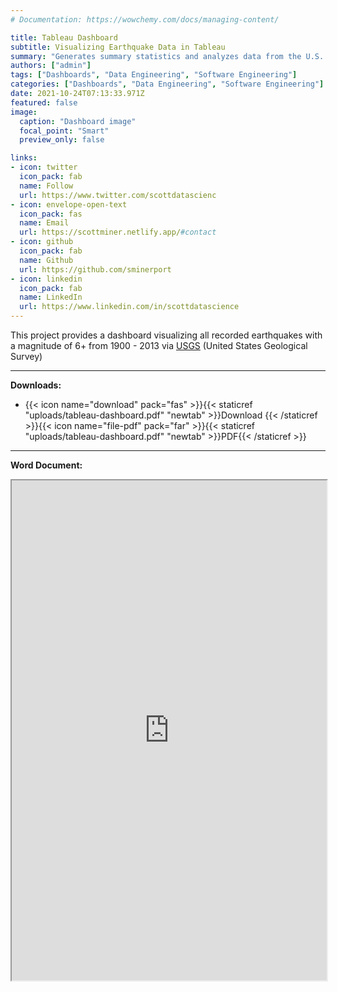 ```yaml
---
# Documentation: https://wowchemy.com/docs/managing-content/

title: Tableau Dashboard
subtitle: Visualizing Earthquake Data in Tableau
summary: "Generates summary statistics and analyzes data from the U.S. Department of Health and Human Services."
authors: ["admin"]
tags: ["Dashboards", "Data Engineering", "Software Engineering"]
categories: ["Dashboards", "Data Engineering", "Software Engineering"]
date: 2021-10-24T07:13:33.971Z
featured: false
image:
  caption: "Dashboard image"
  focal_point: "Smart"
  preview_only: false

links:
- icon: twitter
  icon_pack: fab
  name: Follow
  url: https://www.twitter.com/scottdatascienc
- icon: envelope-open-text
  icon_pack: fas
  name: Email
  url: https://scottminer.netlify.app/#contact
- icon: github
  icon_pack: fab
  name: Github
  url: https://github.com/sminerport
- icon: linkedin
  icon_pack: fab
  name: LinkedIn
  url: https://www.linkedin.com/in/scottdatascience
---
```

This project provides a dashboard visualizing all recorded earthquakes with a magnitude of 6+ from 1900 - 2013 via [USGS](http://earthquake.usgs.gov/earthquakes/search/) (United States Geological Survey)
<hr/>

**Downloads:**

<ul>
	<li>{{< icon name="download" pack="fas" >}}{{< staticref "uploads/tableau-dashboard.pdf" "newtab" >}}Download {{< /staticref >}}{{< icon name="file-pdf" pack="far" >}}{{< staticref "uploads/tableau-dashboard.pdf" "newtab" >}}PDF{{< /staticref >}}</li>
</ul>
<hr/>

**Word Document:**
<iframe src="https://onedrive.live.com/embed?cid=5B8EDCFD5CE8D99E&resid=5B8EDCFD5CE8D99E%21134114&authkey=AJ_tkb33UzltAzM&em=2" width="100%" height="800" frameborder="1" scrolling="yes"></iframe>
